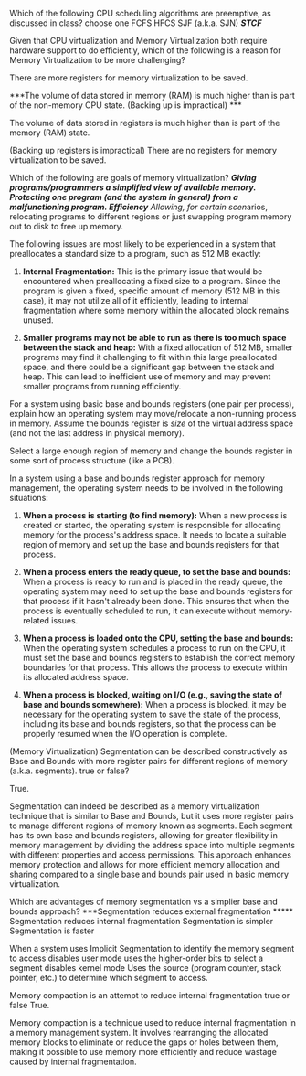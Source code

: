 

Which of the following CPU scheduling algorithms are preemptive, as discussed in class? choose one 
FCFS 
HFCS 
SJF (a.k.a. SJN)
***STCF***


Given that CPU virtualization and Memory Virtualization both require hardware support to do 
efficiently, which of the following is a reason for Memory Virtualization to be more challenging? 

There are more registers for memory virtualization to be saved. 

***The volume of data stored in memory (RAM) is much higher than is part of the non-memory CPU state. (Backing up is impractical) ***

The volume of data stored in registers is much higher than is part of the memory (RAM) state. 

(Backing up registers is impractical) There are no registers for memory virtualization to be saved.


Which of the following are goals of memory virtualization? 
***Giving programs/programmers a simplified view of available memory.
Protecting one program (and the system in general) from a malfunctioning program. 
Efficiency**
Allowing, for certain scen*arios, relocating programs to different regions or just swapping program memory out to disk to free up memory.


  
The following issues are most likely to be experienced in a system that preallocates a standard size to a program, such as 512 MB exactly:

1. **Internal Fragmentation:** This is the primary issue that would be encountered when preallocating a fixed size to a program. Since the program is given a fixed, specific amount of memory (512 MB in this case), it may not utilize all of it efficiently, leading to internal fragmentation where some memory within the allocated block remains unused.
    
2. **Smaller programs may not be able to run as there is too much space between the stack and heap:** With a fixed allocation of 512 MB, smaller programs may find it challenging to fit within this large preallocated space, and there could be a significant gap between the stack and heap. This can lead to inefficient use of memory and may prevent smaller programs from running efficiently.
    

For a system using basic base and bounds registers (one pair per process), explain how an operating system may move/relocate a non-running process in memory.
Assume the bounds register is _size_ of the virtual address space (and not the last address in physical memory).

Select a large enough region of memory and change the bounds register in some sort of process structure (like a PCB).


  
In a system using a base and bounds register approach for memory management, the operating system needs to be involved in the following situations:

1. **When a process is starting (to find memory):** When a new process is created or started, the operating system is responsible for allocating memory for the process's address space. It needs to locate a suitable region of memory and set up the base and bounds registers for that process.
    
2. **When a process enters the ready queue, to set the base and bounds:** When a process is ready to run and is placed in the ready queue, the operating system may need to set up the base and bounds registers for that process if it hasn't already been done. This ensures that when the process is eventually scheduled to run, it can execute without memory-related issues.
    
3. **When a process is loaded onto the CPU, setting the base and bounds:** When the operating system schedules a process to run on the CPU, it must set the base and bounds registers to establish the correct memory boundaries for that process. This allows the process to execute within its allocated address space.
    
4. **When a process is blocked, waiting on I/O (e.g., saving the state of base and bounds somewhere):** When a process is blocked, it may be necessary for the operating system to save the state of the process, including its base and bounds registers, so that the process can be properly resumed when the I/O operation is complete.

(Memory Virtualization) Segmentation can be described constructively as Base and Bounds with more register pairs for different regions of memory (a.k.a. segments). true or false?

True.

Segmentation can indeed be described as a memory virtualization technique that is similar to Base and Bounds, but it uses more register pairs to manage different regions of memory known as segments. Each segment has its own base and bounds registers, allowing for greater flexibility in memory management by dividing the address space into multiple segments with different properties and access permissions. This approach enhances memory protection and allows for more efficient memory allocation and sharing compared to a single base and bounds pair used in basic memory virtualization.


Which are advantages of memory segmentation vs a simplier base and bounds approach? ***Segmentation reduces external fragmentation *****
Segmentation reduces internal fragmentation 
Segmentation is simpler 
Segmentation is faster


When a system uses Implicit Segmentation to identify the memory segment to access 
disables user mode 
uses the higher-order bits to select a segment 
disables kernel mode 
Uses the source (program counter, stack pointer, etc.) to determine which segment to access. 

Memory compaction is an attempt to reduce internal fragmentation true or false
True.

Memory compaction is a technique used to reduce internal fragmentation in a memory management system. It involves rearranging the allocated memory blocks to eliminate or reduce the gaps or holes between them, making it possible to use memory more efficiently and reduce wastage caused by internal fragmentation.

